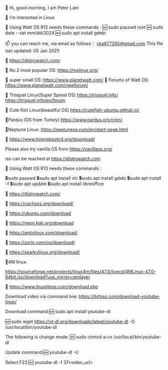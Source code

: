 👋 Hi, good morning, I am Peter Lam

👀 I’m interested in Linux

🌱 Using Watt OS R12 needs these commands : 🆕 sudo passwd root 🆕 sudo date --set mm/dd/2024 🆕 sudo apt install gdebi

📫 you can reach me, via email as follows： yka677265@gmail.com This file last updated: 05 Jan 2025

📌
https://distrowatch.com/

📌
No.2 most popular OS:
https://mxlinux.org/

📌
super small OS:
https://www.planetwatt.com/
📌
Forums of Watt OS:
https://www.planetwatt.com/newforum/

📌
Trisquel Linux(Super Speed OS)
https://trisquel.info/
https://trisquel.info/en/forum

📌 Cute fish Linux(beautiful OS)
https://cutefish-ubuntu.github.io/

📌Pardus (OS from Turkey)
https://www.pardus.org.tr/en/

📌Neptune Linux:
https://neptuneos.com/en/start-page.html

📌
https://www.hirensbootcd.org/download/

Please also try vanilla OS from https://vanillaos.org/

iso can be reached at https://distrowatch.com

🌱 Using Watt OS R13 needs these commands :

💲sudo passwd
💲sudo apt install vlc
💲sudo apt install gdebi
💲sudo apt install -f
💲sudo apt update
💲sudo apt install libreoffice


📌
https://distrowatch.com/

📌
https://cachyos.org/download/

📌
https://ubuntu.com/download

📌
https://neon.kde.org/download

📌
https://antixlinux.com/download/

📌
https://zorin.com/os/download/

📌
https://sparkylinux.org/download/

📌4M linux:

https://sourceforge.net/projects/linux4m/files/47.0/livecd/4MLinux-47.0-64bit.iso/download?use_mirror=zenlayer

📌
https://www.linuxliteos.com/download.php






Download video via command line: https://itsfoss.com/download-youtube-linux/

Download command:🆕 sudo apt install youtube-dl

🆕 sudo wget https://yt-dl.org/downloads/latest/youtube-dl -O /usr/local/bin/youtube-dl

The following is change mode: 🆕 sudo chmod a+rx /usr/local/bin/youtube-dl

Update command:🆕 youtube-dl -U

Select F22:🆕 youtube-dl -f 37<video_url>


